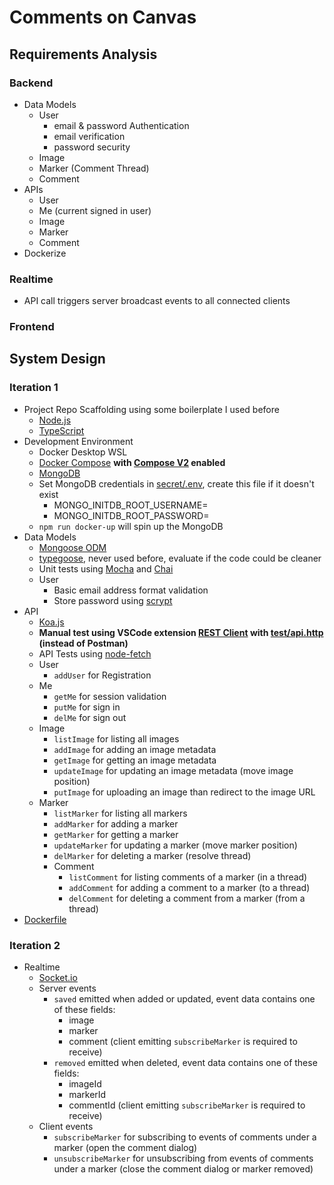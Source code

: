 # Comments on Canvas

## Requirements Analysis

### Backend

- Data Models
  - User
    - email & password Authentication
    - email verification
    - password security
  - Image
  - Marker (Comment Thread)
  - Comment
- APIs
  - User
  - Me (current signed in user)
  - Image
  - Marker
  - Comment
- Dockerize

### Realtime

- API call triggers server broadcast events to all connected clients

### Frontend

## System Design

### Iteration 1

- Project Repo Scaffolding using some boilerplate I used before
  - [Node.js](package.json)
  - [TypeScript](./src/tsconfig.json)
- Development Environment
  - Docker Desktop WSL
  - [Docker Compose](docker-compose.yml) **with [Compose V2](https://docs.docker.com/compose/#compose-v2-and-the-new-docker-compose-command) enabled**
  - [MongoDB](https://hub.docker.com/_/mongo)
  - Set MongoDB credentials in [secret/.env](secret/.env), create this file if it doesn't exist
    - MONGO_INITDB_ROOT_USERNAME=
    - MONGO_INITDB_ROOT_PASSWORD=
  - `npm run docker-up` will spin up the MongoDB
- Data Models
  - [Mongoose ODM](https://mongoosejs.com/docs/guide.html)
  - [typegoose](https://typegoose.github.io/typegoose/), never used before, evaluate if the code could be cleaner
  - Unit tests using [Mocha](https://mochajs.org/) and [Chai](https://www.chaijs.com/)
  - User
    - Basic email address format validation
    - Store password using [scrypt](https://en.wikipedia.org/wiki/Scrypt)
- API
  - [Koa.js](https://koajs.com/)
  - **Manual test using VSCode extension [REST Client](https://marketplace.visualstudio.com/items?itemName=humao.rest-client) with [test/api.http](test/api.http) (instead of Postman)**
  - API Tests using [node-fetch](https://github.com/node-fetch/node-fetch/tree/2.x#readme)
  - User
    - `addUser` for Registration
  - Me
    - `getMe` for session validation
    - `putMe` for sign in
    - `delMe` for sign out
  - Image
    - `listImage` for listing all images
    - `addImage` for adding an image metadata
    - `getImage` for getting an image metadata
    - `updateImage` for updating an image metadata (move image position)
    - `putImage` for uploading an image than redirect to the image URL
  - Marker
    - `listMarker` for listing all markers
    - `addMarker` for adding a marker
    - `getMarker` for getting a marker
    - `updateMarker` for updating a marker (move marker position)
    - `delMarker` for deleting a marker (resolve thread)
    - Comment
      - `listComment` for listing comments of a marker (in a thread)
      - `addComment` for adding a comment to a marker (to a thread)
      - `delComment` for deleting a comment from a marker (from a thread)
- [Dockerfile](Dockerfile)

### Iteration 2

- Realtime
  - [Socket.io](https://socket.io/)
  - Server events
    - `saved` emitted when added or updated, event data contains one of these fields:
      - image
      - marker
      - comment (client emitting `subscribeMarker` is required to receive)
    - `removed` emitted when deleted, event data contains one of these fields:
      - imageId
      - markerId
      - commentId (client emitting `subscribeMarker` is required to receive)
  - Client events
    - `subscribeMarker` for subscribing to events of comments under a marker (open the comment dialog)
    - `unsubscribeMarker` for unsubscribing from events of comments under a marker (close the comment dialog or marker removed)
